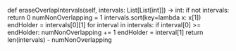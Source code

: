def eraseOverlapIntervals(self, intervals: List[List[int]]) -> int:
        if not intervals:
            return 0
        numNonOverlapping = 1
        intervals.sort(key=lambda x: x[1])
        endHolder = intervals[0][1]
        for interval in intervals:
            if interval[0] >= endHolder:
                numNonOverlapping += 1
                endHolder = interval[1]
        return len(intervals) - numNonOverlapping
